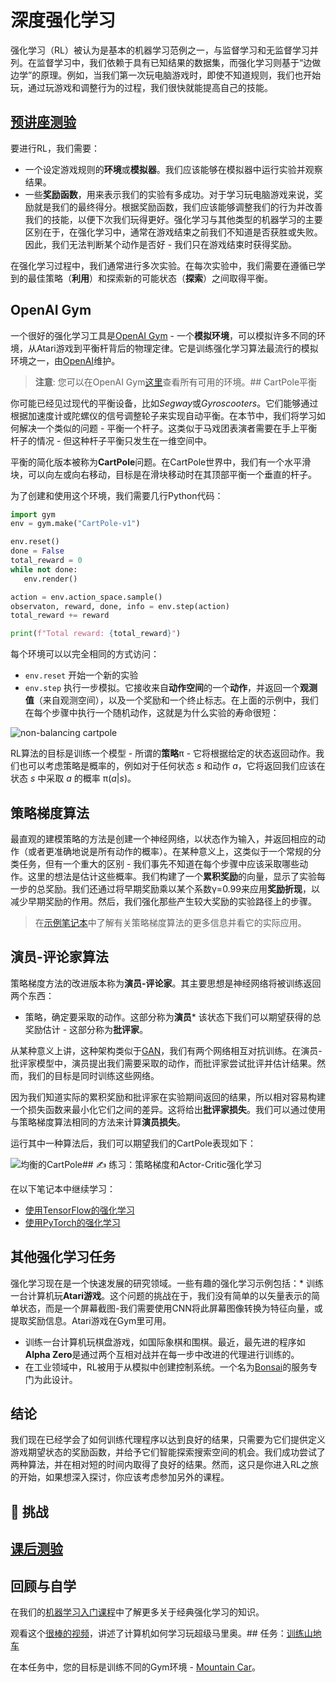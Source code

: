 # 深度强化学习

强化学习（RL）被认为是基本的机器学习范例之一，与监督学习和无监督学习并列。在监督学习中，我们依赖于具有已知结果的数据集，而强化学习则基于“边做边学”的原理。例如，当我们第一次玩电脑游戏时，即使不知道规则，我们也开始玩，通过玩游戏和调整行为的过程，我们很快就能提高自己的技能。

## [预讲座测验](https://red-field-0a6ddfd03.1.azurestaticapps.net/quiz/122)

要进行RL，我们需要：

* 一个设定游戏规则的**环境**或**模拟器**。我们应该能够在模拟器中运行实验并观察结果。
* 一些**奖励函数**，用来表示我们的实验有多成功。对于学习玩电脑游戏来说，奖励就是我们的最终得分。根据奖励函数，我们应该能够调整我们的行为并改善我们的技能，以便下次我们玩得更好。强化学习与其他类型的机器学习的主要区别在于，在强化学习中，通常在游戏结束之前我们不知道是否获胜或失败。因此，我们无法判断某个动作是否好 - 我们只在游戏结束时获得奖励。

在强化学习过程中，我们通常进行多次实验。在每次实验中，我们需要在遵循已学到的最佳策略（**利用**）和探索新的可能状态（**探索**）之间取得平衡。

## OpenAI Gym

一个很好的强化学习工具是[OpenAI Gym](https://gym.openai.com/) - 一个**模拟环境**，可以模拟许多不同的环境，从Atari游戏到平衡杆背后的物理定律。它是训练强化学习算法最流行的模拟环境之一，由[OpenAI](https://openai.com/)维护。

> **注意**: 您可以在OpenAI Gym[这里](https://gym.openai.com/envs/#classic_control)查看所有可用的环境。## CartPole平衡

你可能已经见过现代的平衡设备，比如*Segway*或*Gyroscooters*。它们能够通过根据加速度计或陀螺仪的信号调整轮子来实现自动平衡。在本节中，我们将学习如何解决一个类似的问题 - 平衡一个杆子。这类似于马戏团表演者需要在手上平衡杆子的情况 - 但这种杆子平衡只发生在一维空间中。

平衡的简化版本被称为**CartPole**问题。在CartPole世界中，我们有一个水平滑块，可以向左或向右移动，目标是在滑块移动时在其顶部平衡一个垂直的杆子。

为了创建和使用这个环境，我们需要几行Python代码：

```python
import gym
env = gym.make("CartPole-v1")

env.reset()
done = False
total_reward = 0
while not done:
   env.render()
```
```python
action = env.action_space.sample()
observaton, reward, done, info = env.step(action)
total_reward += reward

print(f"Total reward: {total_reward}")
```

每个环境可以以完全相同的方式访问：
* `env.reset` 开始一个新的实验
* `env.step` 执行一步模拟。它接收来自**动作空间**的一个**动作**，并返回一个**观测值**（来自观测空间），以及一个奖励和一个终止标志。在上面的示例中，我们在每个步骤中执行一个随机动作，这就是为什么实验的寿命很短： 
 
![non-balancing cartpole](images/cartpole-nobalance.gif) 

RL算法的目标是训练一个模型 - 所谓的**策略**&pi; - 它将根据给定的状态返回动作。我们也可以考虑策略是概率的，例如对于任何状态 *s* 和动作 *a*，它将返回我们应该在状态 *s* 中采取 *a* 的概率 &pi;(*a*|*s*)。

## 策略梯度算法

最直观的建模策略的方法是创建一个神经网络，以状态作为输入，并返回相应的动作（或者更准确地说是所有动作的概率）。在某种意义上，这类似于一个常规的分类任务，但有一个重大的区别 - 我们事先不知道在每个步骤中应该采取哪些动作。这里的想法是估计这些概率。我们构建了一个**累积奖励**的向量，显示了实验每一步的总奖励。我们还通过将早期奖励乘以某个系数&gamma;=0.99来应用**奖励折现**，以减少早期奖励的作用。然后，我们强化那些产生较大奖励的实验路径上的步骤。

> 在[示例笔记本](CartPole-RL-TF.ipynb)中了解有关策略梯度算法的更多信息并看它的实际应用。

## 演员-评论家算法

策略梯度方法的改进版本称为**演员-评论家**。其主要思想是神经网络将被训练返回两个东西：

* 策略，确定要采取的动作。这部分称为**演员*** 该状态下我们可以期望获得的总奖励估计 - 这部分称为**批评家**。

从某种意义上讲，这种架构类似于[GAN](../../4-计算机视觉/10-GANs/README.md)，我们有两个网络相互对抗训练。在演员-批评家模型中，演员提出我们需要采取的动作，而批评家尝试批评并估计结果。然而，我们的目标是同时训练这些网络。

因为我们知道实际的累积奖励和批评家在实验期间返回的结果，所以相对容易构建一个损失函数来最小化它们之间的差异。这将给出**批评家损失**。我们可以通过使用与策略梯度算法相同的方法来计算**演员损失**。

运行其中一种算法后，我们可以期望我们的CartPole表现如下：

![均衡的CartPole](images/cartpole-balance.gif)## ✍️ 练习：策略梯度和Actor-Critic强化学习

在以下笔记本中继续学习：

* [使用TensorFlow的强化学习](CartPole-RL-TF.ipynb)
* [使用PyTorch的强化学习](CartPole-RL-PyTorch.ipynb)

## 其他强化学习任务

强化学习现在是一个快速发展的研究领域。一些有趣的强化学习示例包括：* 训练一台计算机玩**Atari游戏**。这个问题的挑战在于，我们没有简单的以矢量表示的简单状态，而是一个屏幕截图-我们需要使用CNN将此屏幕图像转换为特征向量，或提取奖励信息。Atari游戏在Gym里可用。
* 训练一台计算机玩棋盘游戏，如国际象棋和围棋。最近，最先进的程序如**Alpha Zero**是通过两个互相对战并在每一步中改进的代理进行训练的。
* 在工业领域中，RL被用于从模拟中创建控制系统。一个名为[Bonsai](https://azure.microsoft.com/services/project-bonsai/?WT.mc_id=academic-77998-cacaste)的服务专门为此设计。

## 结论

我们现在已经学会了如何训练代理程序以达到良好的结果，只需要为它们提供定义游戏期望状态的奖励函数，并给予它们智能探索搜索空间的机会。我们成功尝试了两种算法，并在相对短的时间内取得了良好的结果。然而，这只是你进入RL之旅的开始，如果想深入探讨，你应该考虑参加另外的课程。

## 🚀 挑战

## [课后测验](https://red-field-0a6ddfd03.1.azurestaticapps.net/quiz/222)

## 回顾与自学

在我们的[机器学习入门课程](https://github.com/microsoft/ML-For-Beginners/blob/main/8-Reinforcement/README.md)中了解更多关于经典强化学习的知识。

观看这个[很棒的视频](https://www.youtube.com/watch?v=qv6UVOQ0F44)，讲述了计算机如何学习玩超级马里奥。## 任务：[训练山地车](lab/README.md)

在本任务中，您的目标是训练不同的Gym环境 - [Mountain Car](https://www.gymlibrary.ml/environments/classic_control/mountain_car/)。